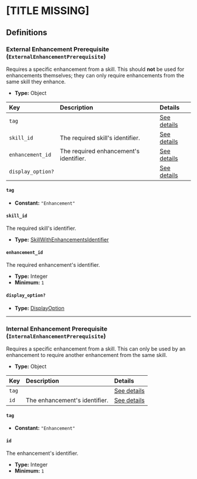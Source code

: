 # [TITLE MISSING]

## Definitions

### <a name="ExternalEnhancementPrerequisite"></a> External Enhancement Prerequisite (`ExternalEnhancementPrerequisite`)

Requires a specific enhancement from a skill. This should **not** be used
for enhancements themselves; they can only require enhancements from the same
skill they enhance.

- **Type:** Object

Key | Description | Details
:-- | :-- | :--
`tag` |  | <a href="#ExternalEnhancementPrerequisite/tag">See details</a>
`skill_id` | The required skill's identifier. | <a href="#ExternalEnhancementPrerequisite/skill_id">See details</a>
`enhancement_id` | The required enhancement's identifier. | <a href="#ExternalEnhancementPrerequisite/enhancement_id">See details</a>
`display_option?` |  | <a href="#ExternalEnhancementPrerequisite/display_option">See details</a>

#### <a name="ExternalEnhancementPrerequisite/tag"></a> `tag`

- **Constant:** `"Enhancement"`

#### <a name="ExternalEnhancementPrerequisite/skill_id"></a> `skill_id`

The required skill's identifier.

- **Type:** <a href="../../_Identifier.md#SkillWithEnhancementsIdentifier">SkillWithEnhancementsIdentifier</a>

#### <a name="ExternalEnhancementPrerequisite/enhancement_id"></a> `enhancement_id`

The required enhancement's identifier.

- **Type:** Integer
- **Minimum:** `1`

#### <a name="ExternalEnhancementPrerequisite/display_option"></a> `display_option?`

- **Type:** <a href="../DisplayOption.md#DisplayOption">DisplayOption</a>

---

### <a name="InternalEnhancementPrerequisite"></a> Internal Enhancement Prerequisite (`InternalEnhancementPrerequisite`)

Requires a specific enhancement from a skill. This can only be used by an
enhancement to require another enhancement from the same skill.

- **Type:** Object

Key | Description | Details
:-- | :-- | :--
`tag` |  | <a href="#InternalEnhancementPrerequisite/tag">See details</a>
`id` | The enhancement's identifier. | <a href="#InternalEnhancementPrerequisite/id">See details</a>

#### <a name="InternalEnhancementPrerequisite/tag"></a> `tag`

- **Constant:** `"Enhancement"`

#### <a name="InternalEnhancementPrerequisite/id"></a> `id`

The enhancement's identifier.

- **Type:** Integer
- **Minimum:** `1`
